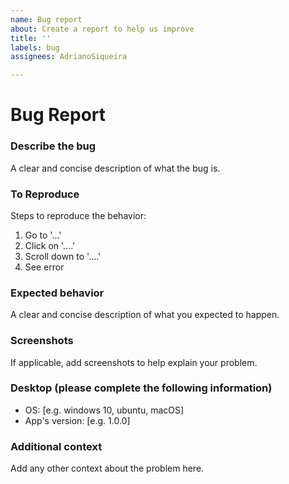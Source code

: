 ```yaml
---
name: Bug report
about: Create a report to help us improve
title: ''
labels: bug
assignees: AdrianoSiqueira

---
```


# Bug Report

### Describe the bug

A clear and concise description of what the bug is.

### To Reproduce

Steps to reproduce the behavior:

1. Go to '...'
2. Click on '....'
3. Scroll down to '....'
4. See error

### Expected behavior

A clear and concise description of what you expected to happen.

### Screenshots

If applicable, add screenshots to help explain your problem.

### Desktop (please complete the following information)

- OS: [e.g. windows 10, ubuntu, macOS]
- App's version: [e.g. 1.0.0]

### Additional context

Add any other context about the problem here.